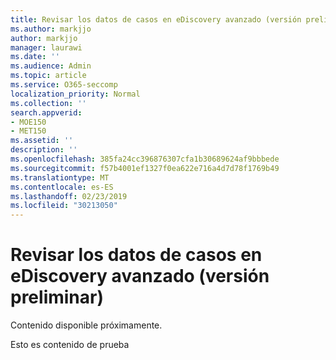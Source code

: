 ```yaml
---
title: Revisar los datos de casos en eDiscovery avanzado (versión preliminar)
ms.author: markjjo
author: markjjo
manager: laurawi
ms.date: ''
ms.audience: Admin
ms.topic: article
ms.service: O365-seccomp
localization_priority: Normal
ms.collection: ''
search.appverid:
- MOE150
- MET150
ms.assetid: ''
description: ''
ms.openlocfilehash: 385fa24cc396876307cfa1b30689624af9bbbede
ms.sourcegitcommit: f57b4001ef1327f0ea622e716a4d7d78f1769b49
ms.translationtype: MT
ms.contentlocale: es-ES
ms.lasthandoff: 02/23/2019
ms.locfileid: "30213050"
---
```

# <a name="review-case-data-in-advanced-ediscovery-preview"></a>Revisar los datos de casos en eDiscovery avanzado (versión preliminar)

Contenido disponible próximamente.

Esto es contenido de prueba